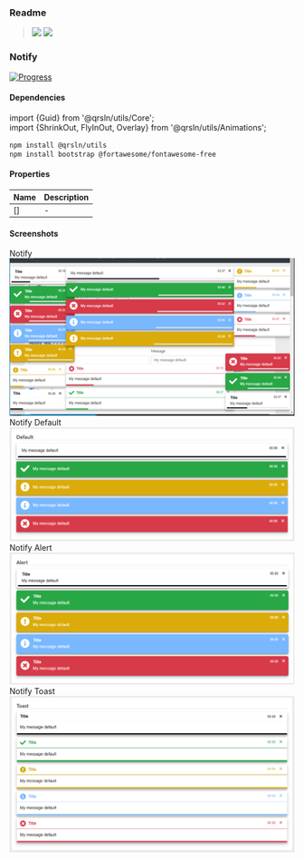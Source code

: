 ### Readme

> [![](https://img.shields.io/badge/Main-readme‌‌‌‌‌‌‌-white)](../../../readme.desc.md)
> [![](https://img.shields.io/badge/usage‌‌‌‌‌‌‌-orange)](usage.md)

### Notify
[![Progress](https://img.shields.io/badge/Demo-✔✔✔✔☐‌‌‌‌‌‌‌-blue)](https://krsln.github.io/NgLootBox/LootBox/Notify)

#### Dependencies
import {Guid} from '@qrsln/utils/Core';  
import {ShrinkOut, FlyInOut, Overlay} from '@qrsln/utils/Animations';  

```
npm install @qrsln/utils 
npm install bootstrap @fortawesome/fontawesome-free 
```

#### Properties

Name | Description
 --- | ---  
[] | -

#### Screenshots
Notify  
![](Screenshots/Notify.png "Notify")  
Notify Default  
![](Screenshots/Notify-Default.png "Notify Default")  
Notify Alert  
![](Screenshots/Notify-Alert.png "Notify Alert")  
Notify Toast  
![](Screenshots/Notify-Toast.png "Notify Toast")  

